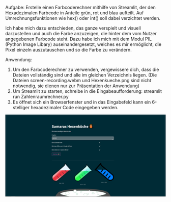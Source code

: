 Aufgabe: Erstelle einen Farbcoderechner mithilfe von Streamlit, der den Hexadezimalen Farbcode in Anteile grün, rot und blau aufteilt. Auf Umrechnungsfunktionen wie hex() oder int() soll dabei verzichtet werden.

Ich habe mich dazu entschieden, das ganze verspielt und visuell darzustellen und auch die Farbe anzuzeigen, die hinter dem vom Nutzer angegebenen Farbcode steht. Dazu habe ich mich mit dem Modul PIL (Python Image Libary) auseinandergesetzt, welches es mir ermöglicht, die Pixel einzeln auszutauschen und so die Farbe zu verändern. 

Anwendung:
1. Um den Farbcoderechner zu verwenden, vergewissere dich, dass die Dateien vollständig sind und alle im gleichen Verzeichnis liegen. (Die Dateien screen-recording.webm und Hexenkueche.png sind nicht notwendig, sie dienen nur zur Präsentation der Anwendung)
2. Um Streamlit zu starten, schreibe in die Eingabeaufforderung: streamlit run Zahlenraumrechner.py
3. Es öffnet sich ein Browserfenster und in das Eingabefeld kann ein 6-stelliger hexadezimaler Code eingegeben werden. 

![What is this](Hexenkueche.png)
